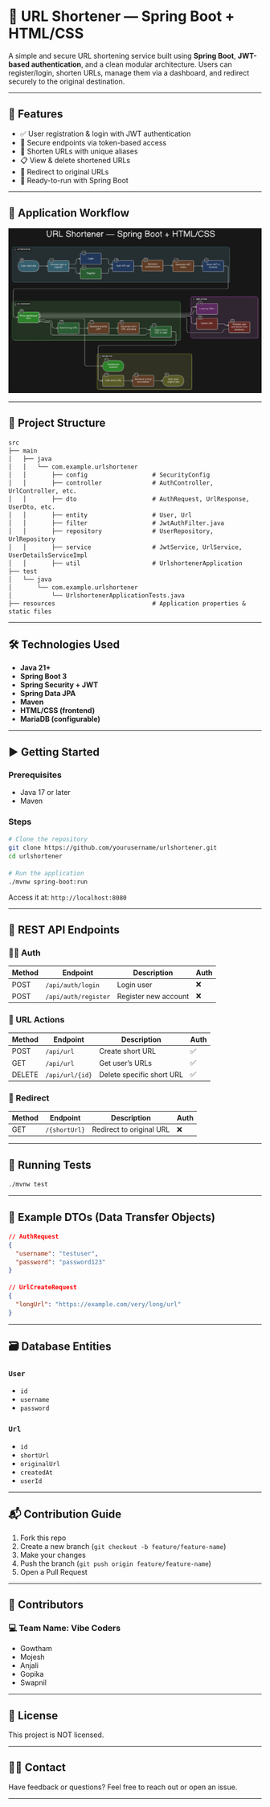 
# 🔗 URL Shortener — Spring Boot + HTML/CSS

A simple and secure URL shortening service built using **Spring Boot**, **JWT-based authentication**, and a clean modular architecture. Users can register/login, shorten URLs, manage them via a dashboard, and redirect securely to the original destination.

---

## 📌 Features

- ✅ User registration & login with JWT authentication  
- 🔐 Secure endpoints via token-based access   
- 🔗 Shorten URLs with unique aliases  
- 📋 View & delete shortened URLs  
- 🚀 Redirect to original URLs  
- 🧪 Ready-to-run with Spring Boot  

---

## 🧭 Application Workflow

![URL Shortener Diagram](https://github.com/gowthamreddysomala/urlshortener/blob/master/ProjectWorkflow.png)

---

## 📁 Project Structure

```
src
├── main
│   ├── java
│   │   └── com.example.urlshortener
│   │       ├── config                  # SecurityConfig
│   │       ├── controller              # AuthController, UrlController, etc.
│   │       ├── dto                     # AuthRequest, UrlResponse, UserDto, etc.
│   │       ├── entity                  # User, Url
│   │       ├── filter                  # JwtAuthFilter.java
│   │       ├── repository              # UserRepository, UrlRepository
│   │       ├── service                 # JwtService, UrlService, UserDetailsServiceImpl
│   │       ├── util                    # UrlshortenerApplication
├── test
│   └── java
│       └── com.example.urlshortener
│           └── UrlshortenerApplicationTests.java
├── resources                           # Application properties & static files
```

---

## 🛠️ Technologies Used

- **Java 21+**  
- **Spring Boot 3**  
- **Spring Security + JWT**  
- **Spring Data JPA**  
- **Maven**  
- **HTML/CSS (frontend)**  
- **MariaDB (configurable)**  

---

## ▶️ Getting Started

### Prerequisites
- Java 17 or later
- Maven

### Steps

```bash
# Clone the repository
git clone https://github.com/yourusername/urlshortener.git
cd urlshortener

# Run the application
./mvnw spring-boot:run
```

Access it at: `http://localhost:8080`

---

## 📮 REST API Endpoints

### 🧑‍💻 Auth

| Method | Endpoint             | Description           | Auth |
|--------|----------------------|-----------------------|------|
| POST   | `/api/auth/login`    | Login user            | ❌   |
| POST   | `/api/auth/register` | Register new account  | ❌   |

### 🔗 URL Actions

| Method | Endpoint         | Description              | Auth |
|--------|------------------|--------------------------|------|
| POST   | `/api/url`       | Create short URL         | ✅   |
| GET    | `/api/url`       | Get user’s URLs          | ✅   |
| DELETE | `/api/url/{id}`  | Delete specific short URL| ✅   |

### 🚀 Redirect

| Method | Endpoint          | Description              | Auth |
|--------|-------------------|--------------------------|------|
| GET    | `/{shortUrl}`     | Redirect to original URL | ❌   |

---

## 🧪 Running Tests

```bash
./mvnw test
```

---

## 🧩 Example DTOs (Data Transfer Objects)

```json
// AuthRequest
{
  "username": "testuser",
  "password": "password123"
}

// UrlCreateRequest
{
  "longUrl": "https://example.com/very/long/url"
}
```

---

## 🗃️ Database Entities

### `User`
- `id`
- `username`
- `password`

### `Url`
- `id`
- `shortUrl`
- `originalUrl`
- `createdAt`
- `userId`

---

## 📬 Contribution Guide

1. Fork this repo  
2. Create a new branch (`git checkout -b feature/feature-name`)  
3. Make your changes  
4. Push the branch (`git push origin feature/feature-name`)  
5. Open a Pull Request  

---

## 👥 Contributors

### 💻 Team Name: **Vibe Coders**

- Gowtham  
- Mojesh  
- Anjali  
- Gopika  
- Swapnil  

---

## 📄 License

This project is NOT licensed.

---

## 🙋‍♂️ Contact

Have feedback or questions? Feel free to reach out or open an issue.

---
